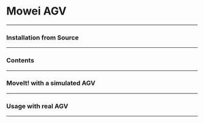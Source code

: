 # Mowei AGV
---


### Installation from Source
---




### Contents
----


### MoveIt! with a simulated AGV
---




### Usage with real AGV
---


